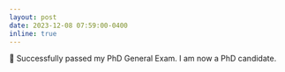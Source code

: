 ```yaml
---
layout: post
date: 2023-12-08 07:59:00-0400
inline: true
---
```


:tada: Successfully passed my PhD General Exam.  I am now a PhD candidate.